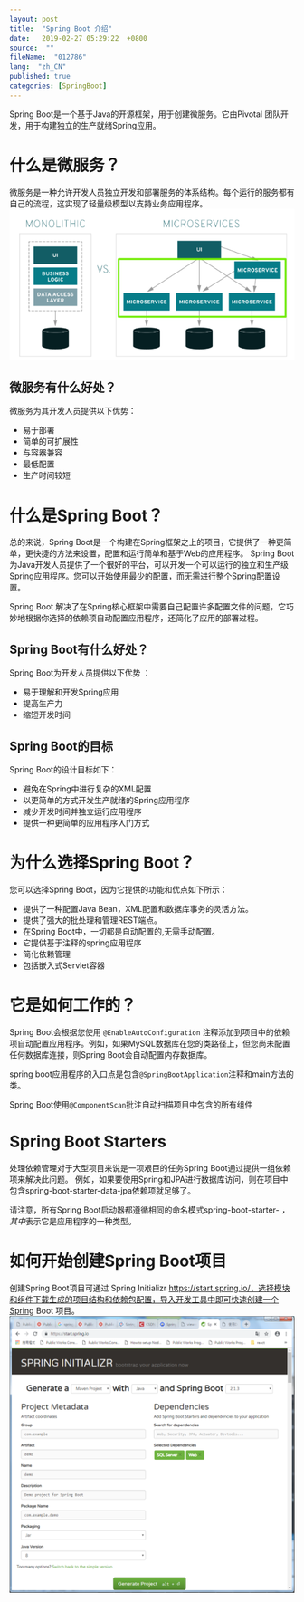 ```yaml
---
layout: post
title:  "Spring Boot 介绍"
date:   2019-02-27 05:29:22  +0800
source:  ""
fileName:  "012786"
lang:  "zh_CN"
published: true
categories: [SpringBoot]
---
```


Spring Boot是一个基于Java的开源框架，用于创建微服务。它由Pivotal 团队开发，用于构建独立的生产就绪Spring应用。

# 什么是微服务？
微服务是一种允许开发人员独立开发和部署服务的体系结构。每个运行的服务都有自己的流程，这实现了轻量级模型以支持业务应用程序。
![](2019-02-28-09-34-35.png)

## 微服务有什么好处？
微服务为其开发人员提供以下优势：

- 易于部署
- 简单的可扩展性
- 与容器兼容
- 最低配置
- 生产时间较短

# 什么是Spring Boot？
总的来说，Spring Boot是一个构建在Spring框架之上的项目，它提供了一种更简单，更快捷的方法来设置，配置和运行简单和基于Web的应用程序。
Spring Boot为Java开发人员提供了一个很好的平台，可以开发一个可以运行的独立和生产级Spring应用程序。您可以开始使用最少的配置，而无需进行整个Spring配置设置。

Spring Boot 解决了在Spring核心框架中需要自己配置许多配置文件的问题，它巧妙地根据你选择的依赖项自动配置应用程序，还简化了应用的部署过程。

## Spring Boot有什么好处？
Spring Boot为开发人员提供以下优势 ：
- 易于理解和开发Spring应用
- 提高生产力
- 缩短开发时间

## Spring Boot的目标

Spring Boot的设计目标如下：
- 避免在Spring中进行复杂的XML配置
- 以更简单的方式开发生产就绪的Spring应用程序
- 减少开发时间并独立运行应用程序
- 提供一种更简单的应用程序入门方式

# 为什么选择Spring Boot？

您可以选择Spring Boot，因为它提供的功能和优点如下所示：
- 提供了一种配置Java Bean，XML配置和数据库事务的灵活方法。
- 提供了强大的批处理和管理REST端点。
- 在Spring Boot中，一切都是自动配置的,无需手动配置。
- 它提供基于注释的spring应用程序
- 简化依赖管理
- 包括嵌入式Servlet容器

# 它是如何工作的？
Spring Boot会根据您使用 `@EnableAutoConfiguration` 注释添加到项目中的依赖项自动配置应用程序。例如，如果MySQL数据库在您的类路径上，但您尚未配置任何数据库连接，则Spring Boot会自动配置内存数据库。

spring boot应用程序的入口点是包含`@SpringBootApplication`注释和main方法的类。

Spring Boot使用`@ComponentScan`批注自动扫描项目中包含的所有组件

# Spring Boot Starters

处理依赖管理对于大型项目来说是一项艰巨的任务Spring Boot通过提供一组依赖项来解决此问题。
例如，如果要使用Spring和JPA进行数据库访问，则在项目中包含spring-boot-starter-data-jpa依赖项就足够了。

请注意，所有Spring Boot启动器都遵循相同的命名模式spring-boot-starter- *，其中*表示它是应用程序的一种类型。

# 如何开始创建Spring Boot项目
创建Spring Boot项目可通过 Spring Initializr https://start.spring.io/，选择模块和组件下载生成的项目结构和依赖包配置，导入开发工具中即可快速创建一个Spring Boot 项目。
![](2019-02-28-09-31-02.png)